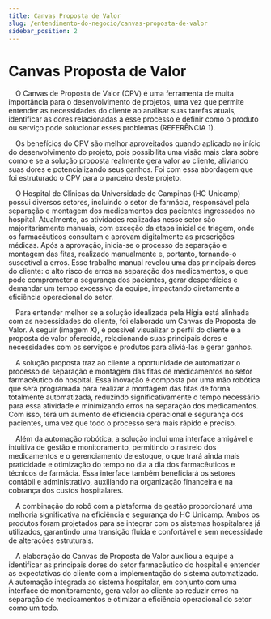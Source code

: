 ```yaml
---
title: Canvas Proposta de Valor
slug: /entendimento-do-negocio/canvas-proposta-de-valor
sidebar_position: 2
---
```

# Canvas Proposta de Valor

&emsp;O Canvas de Proposta de Valor (CPV) é uma ferramenta de muita importância para o desenvolvimento de projetos, uma vez que permite entender as necessidades do cliente ao analisar suas tarefas atuais, identificar as dores relacionadas a esse processo e definir como o produto ou serviço pode solucionar esses problemas (REFERÊNCIA 1). 

&emsp;Os benefícios do CPV são melhor aproveitados quando aplicado no início do desenvolvimento do projeto, pois possibilita uma visão mais clara sobre como e se a solução proposta realmente gera valor ao cliente, aliviando suas dores e potencializando seus ganhos. Foi com essa abordagem que foi estruturado o CPV para o parceiro deste projeto. 

&emsp;O Hospital de Clínicas da Universidade de Campinas (HC Unicamp) possui diversos setores, incluindo o setor de farmácia, responsável pela separação e montagem dos medicamentos dos pacientes ingressados no hospital. Atualmente, as atividades realizadas nesse setor são majoritariamente manuais, com exceção da etapa inicial de triagem, onde os farmacêuticos consultam e aprovam digitalmente as prescrições médicas. Após a aprovação, inicia-se o processo de separação e montagem das fitas, realizado manualmente e, portanto, tornando-o suscetível a erros. Esse trabalho manual revelou uma das principais dores do cliente: o alto risco de erros na separação dos medicamentos, o que pode comprometer a segurança dos pacientes, gerar desperdícios e demandar um tempo excessivo da equipe, impactando diretamente a eficiência operacional do setor.

&emsp;Para entender melhor se a solução idealizada pela Hígia está alinhada com as necessidades do cliente, foi elaborado um Canvas de Proposta de Valor. A seguir (imagem X), é possível visualizar o perfil do cliente e a proposta de valor oferecida, relacionando suas principais dores e necessidades com os serviços e produtos para aliviá-las e gerar ganhos. 	


&emsp;A solução proposta traz ao cliente a oportunidade de automatizar o processo de separação e montagem das fitas de medicamentos no setor farmacêutico do hospital. Essa inovação é composta por uma mão robótica que será programada para realizar a montagem das fitas de forma totalmente automatizada, reduzindo significativamente o tempo necessário para essa atividade e minimizando erros na separação dos medicamentos. Com isso, terá um aumento de eficiência operacional e segurança dos pacientes, uma vez que todo o processo será mais rápido e preciso. 	

&emsp;Além da automação robótica, a solução inclui uma interface amigável e intuitiva de gestão e monitoramento, permitindo o rastreio dos medicamentos e o gerenciamento de estoque, o que trará ainda mais praticidade e otimização do tempo no dia a dia dos farmacêuticos e técnicos de farmácia. Essa interface também beneficiará os setores contábil e administrativo, auxiliando na organização financeira e na cobrança dos custos hospitalares.

&emsp;A combinação do robô com a plataforma de gestão proporcionará uma melhoria significativa na eficiência e segurança do HC Unicamp. Ambos os produtos foram projetados para se integrar com os sistemas hospitalares já utilizados, garantindo uma transição fluida e confortável e sem necessidade de alterações estruturais.

&emsp;A elaboração do Canvas de Proposta de Valor auxiliou a equipe a identificar as principais dores do setor farmacêutico do hospital e entender as expectativas do cliente com a implementação do sistema automatizado. A automação integrada ao sistema hospitalar, em conjunto com uma interface de monitoramento, gera valor ao cliente ao reduzir erros na separação de medicamentos e otimizar a eficiência operacional do setor como um todo.




